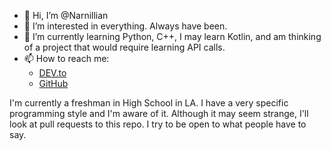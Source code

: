 - 👋 Hi, I’m @Narnillian
- 👀 I’m interested in everything. Always have been.
- 🌱 I’m currently learning Python, C++, I may learn Kotlin, and am thinking of a project that would require learning API calls.
- 📫 How to reach me:
  - [DEV.to](https://dev.to/narnillian "DEV.to - Blogging site for developers")
  - [GitHub](github.com/narnillian "GitHub - You're already here!")

I'm currently a freshman in High School in LA. I have a very specific programming style and I'm aware of it. Although it may seem strange, I'll look at pull requests to this repo. I try to be open to what people have to say. 

<!---
Narnillian/Narnillian is a ✨ special ✨ repository because its `README.md` (this file) appears on your GitHub profile.
You can click the Preview link to take a look at your changes.
--->
